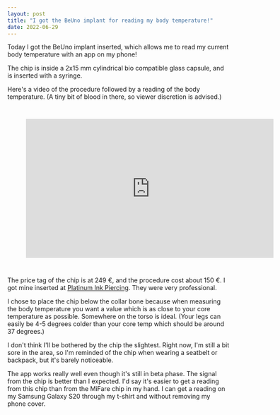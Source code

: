 ```yaml
---
layout: post
title: "I got the BeUno implant for reading my body temperature!"
date: 2022-06-29
---
```


Today I got the BeUno implant inserted, which allows me to read my current body temperature with an app on my phone!

The chip is inside a 2x15 mm cylindrical bio compatible glass capsule, and is inserted with a syringe.

Here's a video of the procedure followed by a reading of the body temperature. (A tiny bit of blood in there, so viewer discretion is advised.)

<div style="text-align: center; margin: 3em;">
<iframe width="560" height="315" src="https://www.youtube.com/embed/tmsiFACB6bc" frameborder="0" allow="accelerometer; autoplay; encrypted-media; gyroscope; picture-in-picture" allowfullscreen></iframe>
</div>

The price tag of the chip is at 249 €, and the procedure cost about 150 €. I got mine inserted at [Platinum Ink Piercing](https://platinuminkpiercing.se/). They were very professional.

I chose to place the chip below the collar bone because when measuring the body temperature you want a value which is as close to your core temperature as possible. Somewhere on the torso is ideal. (Your legs can easily be 4-5 degrees colder than your core temp which should be around 37 degrees.)

I don't think I'll be bothered by the chip the slightest. Right now, I'm still a bit sore in the area, so I'm reminded of the chip when wearing a seatbelt or backpack, but it's barely noticeable.

The app works really well even though it's still in beta phase. The signal from the chip is better than I expected. I'd say it's easier to get a reading from this chip than from the MiFare chip in my hand. I can get a reading on my Samsung Galaxy S20 through my t-shirt and without removing my phone cover.
